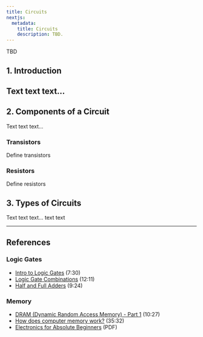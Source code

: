 ```yaml
---
title: Circuits
nextjs:
  metadata:
    title: Circuits
    description: TBD.
---
```


TBD

## 1. Introduction
Text text text...
---

## 2. Components of a Circuit
Text text text...

### Transistors
Define transistors

### Resistors
Define resistors

## 3. Types of Circuits
Text text text... text text

---

## References

### Logic Gates
* [Intro to Logic Gates](https://www.youtube.com/watch?v=fw-N9P38mi4&list=PLTd6ceoshprfg23JMtwGysCm4tlc0I1ou&index=7) (7:30)
* [Logic Gate Combinations](https://www.youtube.com/watch?v=BnB2m1nXZ84) (12:11)
* [Half and Full Adders](https://www.youtube.com/watch?v=TXZBqtfAOpY) (9:24)

### Memory
* [DRAM (Dynamic Random Access Memory) - Part 1](https://www.youtube.com/watch?v=I-9XWtdW_Co) (10:27)
* [How does computer memory work?](https://www.youtube.com/watch?v=7J7X7aZvMXQ) (35:32)
* [Electronics for Absolute Beginners](https://lushprojects.com/absolutebeginners/elecabsbegin.pdf) (PDF)